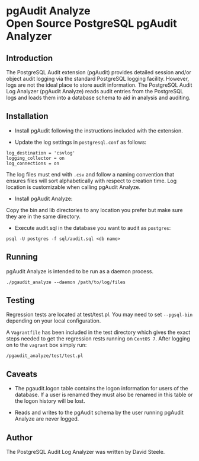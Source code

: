 # pgAudit Analyze <br/> Open Source PostgreSQL pgAudit Analyzer

## Introduction

The PostgreSQL Audit extension (pgAudit) provides detailed session and/or object audit logging via the standard PostgreSQL logging facility. However, logs are not the ideal place to store audit information. The PostgreSQL Audit Log Analyzer (pgAudit Analyze) reads audit entries from the PostgreSQL logs and loads them into a database schema to aid in analysis and auditing.

## Installation

* Install pgAudit following the instructions included with the extension.

* Update the log settings in `postgresql.conf` as follows:
```
log_destination = 'csvlog'
logging_collector = on
log_connections = on
```
The log files must end with `.csv` and follow a naming convention that ensures files will sort alphabetically with respect to creation time. Log location is customizable when calling pgAudit Analyze.

* Install pgAudit Analyze:

Copy the bin and lib directories to any location you prefer but make sure they are in the same directory.

* Execute audit.sql in the database you want to audit as `postgres`:
```
psql -U postgres -f sql/audit.sql <db name>
```

## Running

pgAudit Analyze is intended to be run as a daemon process.
```
./pgaudit_analyze --daemon /path/to/log/files
```

## Testing

Regression tests are located at test/test.pl. You may need to set `--pgsql-bin` depending on your local configuration.

A `Vagrantfile` has been included in the test directory which gives the exact steps needed to get the regression rests running on `CentOS 7`. After logging on to the `vagrant` box simply run:
```
/pgaudit_analyze/test/test.pl
```

## Caveats

* The pgaudit.logon table contains the logon information for users of the database. If a user is renamed they must also be renamed in this table or the logon history will be lost.

* Reads and writes to the pgAudit schema by the user running pgAudit Analyze are never logged.

## Author

The PostgreSQL Audit Log Analyzer was written by David Steele.
